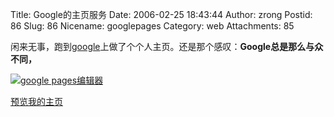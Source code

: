 Title: Google的主页服务
Date: 2006-02-25 18:43:44
Author: zrong
Postid: 86
Slug: 86
Nicename: googlepages
Category: web
Attachments: 85

闲来无事，跑到[google](http://pages.google.com/)上做了个个人主页。还是那个感叹：**Google总是那么与众不同，**

[![google
pages编辑器](/wp-content/uploads/2006/02/googlepages.png)](/wp-content/uploads/2006/02/googlepages.png "google pages编辑器")

[预览我的主页](http://zrongzrong.googlepages.com/)

